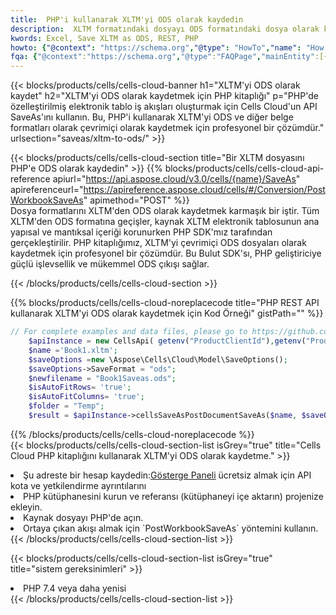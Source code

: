 ```yaml
---
title:  PHP'i kullanarak XLTM'yi ODS olarak kaydedin
description:  XLTM formatındaki dosyayı ODS formatındaki dosya olarak kaydetmek için PHP için Aspose.Cells Cloud SDK'yı kullanma.
kwords: Excel, Save XLTM as ODS, REST, PHP
howto: {"@context": "https://schema.org","@type": "HowTo","name": "How to save XLTM as ODS using the Cells Cloud PHP library.","description": "How to save XLTM as ODS using the Cells Cloud PHP library.","image": {"@type": "ImageObject"},"url": "/php/saveas/xltm-to-ods/","step": [{ "@type": "HowToStep","name": "How to save XLTM as ODS using the Cells Cloud PHP library. step 1", "image": {"@type": "ImageObject",},"url": "/php/saveas/xltm-to-ods/","text": "Register an account at <a href='https://dashboard.aspose.cloud/'>Dashboard</a> to get free API quota & authorization details",},{ "@type": "HowToStep","name": "How to save XLTM as ODS using the Cells Cloud PHP library. step 1", "image": {"@type": "ImageObject",},"url": "/php/saveas/xltm-to-ods/","text": "Install PHP library and add the reference (import the library) to your project.",},{ "@type": "HowToStep","name": "How to save XLTM as ODS using the Cells Cloud PHP library. step 1", "image": {"@type": "ImageObject",},"url": "/php/saveas/xltm-to-ods/","text": "Open the source file in PHP.",},{ "@type": "HowToStep","name": "How to save XLTM as ODS using the Cells Cloud PHP library. step 1", "image": {"@type": "ImageObject",},"url": "/php/saveas/xltm-to-ods/","text": "Use the `PostWorkbookSaveAs` method to retrieve the resulting stream.",}, ],"supply": {"@type": "HowToSupply","name": "document"},"tool": [{"@type": "HowToTool","name": "phpstorm, Visual Studio Code, Eclipse"},{"@type": "HowToTool","name": "Aspose Cells"}],"totalTime": "PT6M"}
fqa: {"@context":"https://schema.org","@type":"FAQPage","mainEntity":[{"@type":"Question","name":"Why save file as other formats file in C# using REST API?","acceptedAnswer":{"@type":"Answer","text":"Documents are encoded in many ways, and some files may be incompatible with the software you use. To open and read such files, just save them as appropriate file formats.<br/><ol><li>Install .NET SDK and add the reference (import the library) to your project.</li><li>Open the source file in C# using REST API.</li><li>Call the PostWorkbookSaveAsRequest() method, passing an output filename with required extension.</li><li>Get the result of save as a separate file.</li></ol>"}},{"@type":"Question","name":"What file formats can I save as with your C# library?","acceptedAnswer":{"@type":"Answer","text":"We support a variety of file formats for conversion using .NET library, including XLSX, Excel, xls , PDF, CSV, HTML, Markdown, XML, PNG, JPG, TIFF, Json, TXT and many more."}},{"@type":"Question","name":"What is the maximum allowed file size for conversion using this .NET library?","acceptedAnswer":{"@type":"Answer","text":"There are no file size limits for format conversions using .NET library."}}]}
---
```

{{< blocks/products/cells/cells-cloud-banner h1="XLTM\'yi ODS olarak kaydet" h2="XLTM\'yi ODS olarak kaydetmek için PHP kitaplığı" p="PHP\'de özelleştirilmiş elektronik tablo iş akışları oluşturmak için Cells Cloud\'un API SaveAs\'ını kullanın. Bu, PHP\'i kullanarak XLTM\'yi ODS ve diğer belge formatları olarak çevrimiçi olarak kaydetmek için profesyonel bir çözümdür." urlsection="saveas/xltm-to-ods/" >}}

{{< blocks/products/cells/cells-cloud-section title="Bir XLTM dosyasını PHP\'e ODS olarak kaydedin" >}}
{{% blocks/products/cells/cells-cloud-api-reference apiurl="https://api.aspose.cloud/v3.0/cells/{name}/SaveAs" apireferenceurl="https://apireference.aspose.cloud/cells/#/Conversion/PostWorkbookSaveAs" apimethod="POST" %}}
<br/>
Dosya formatlarını XLTM'den ODS olarak kaydetmek karmaşık bir iştir. Tüm XLTM'den ODS formatına geçişler, kaynak XLTM elektronik tablosunun ana yapısal ve mantıksal içeriği korunurken PHP SDK'mız tarafından gerçekleştirilir. PHP kitaplığımız, XLTM'yi çevrimiçi ODS dosyaları olarak kaydetmek için profesyonel bir çözümdür. Bu Bulut SDK'sı, PHP geliştiriciye güçlü işlevsellik ve mükemmel ODS çıkışı sağlar.

{{< /blocks/products/cells/cells-cloud-section >}}

{{% blocks/products/cells/cells-cloud-noreplacecode title="PHP REST API kullanarak XLTM\'yi ODS olarak kaydetmek için Kod Örneği" gistPath="" %}}
  
```php
// For complete examples and data files, please go to https://github.com/aspose-cells-cloud/aspose-cells-cloud-php/
    $apiInstance = new CellsApi( getenv("ProductClientId"),getenv("ProductClientSecret") );
    $name ='Book1.xltm';
    $saveOptions =new \Aspose\Cells\Cloud\Model\SaveOptions();
    $saveOptions->SaveFormat = "ods";
    $newfilename = "Book1Saveas.ods";
    $isAutoFitRows= 'true';
    $isAutoFitColumns= 'true';
    $folder = "Temp";
    $result = $apiInstance->cellsSaveAsPostDocumentSaveAs($name, $saveOptions, $newfilename,$isAutoFitRows, $isAutoFitColumns, $folder);
```
  
{{% /blocks/products/cells/cells-cloud-noreplacecode %}}
<br/>
{{< blocks/products/cells/cells-cloud-section-list isGrey="true" title="Cells Cloud PHP kitaplığını kullanarak XLTM\'yi ODS olarak kaydetme." >}}
<li> Şu adreste bir hesap kaydedin:<a href="https://dashboard.aspose.cloud/">Gösterge Paneli</a> ücretsiz almak için API kota ve yetkilendirme ayrıntılarını</li>
<li>PHP kütüphanesini kurun ve referansı (kütüphaneyi içe aktarın) projenize ekleyin.</li>
<li>Kaynak dosyayı PHP'de açın.</li>
<li>Ortaya çıkan akışı almak için `PostWorkbookSaveAs` yöntemini kullanın.</li>
{{< /blocks/products/cells/cells-cloud-section-list >}}

{{< blocks/products/cells/cells-cloud-section-list isGrey="true" title="sistem gereksinimleri" >}}
<li>PHP 7.4 veya daha yenisi</li>
{{< /blocks/products/cells/cells-cloud-section-list >}}
